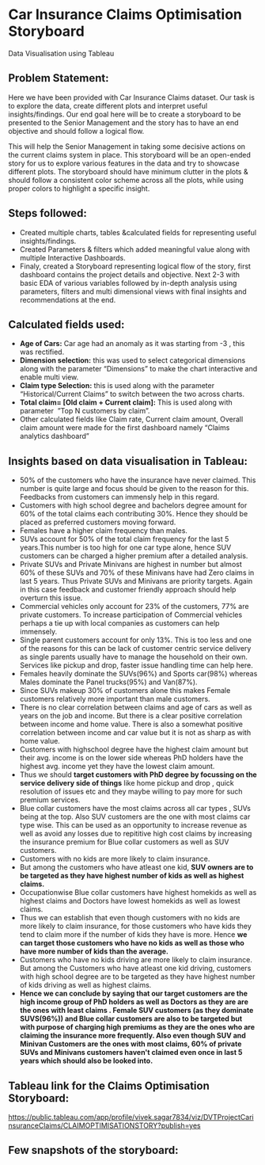 # Car Insurance Claims Optimisation Storyboard
Data Visualisation using Tableau
## Problem Statement:

Here we have been provided with Car Insurance Claims dataset. Our task is to explore the data, create different plots and interpret useful insights/findings. Our end goal here will be to create a storyboard to be presented to the Senior Management and the story has to have an end objective and should follow a logical flow. 

This will help the Senior Management in taking some decisive actions on the current claims system in place. This storyboard will be an open-ended story for us to explore various features in the data and try to showcase different plots. The storyboard should have minimum clutter in the plots & should follow a consistent color scheme across all the plots, while using proper colors to highlight a specific insight.

## Steps followed:

* Created multiple charts, tables &calculated fields for representing useful insights/findings. 
* Created Parameters & filters which added meaningful value along with multiple Interactive Dashboards.
* Finaly, created a Storyboard representing logical flow of the story, first dashboard contains the project details and objective. Next 2-3 with basic EDA of various variables followed by in-depth analysis using parameters, filters and multi dimensional views with final insights and recommendations at the end.

## Calculated fields used:

* **Age of Cars:** Car age had an anomaly as it was starting from -3 , this was rectified.
* **Dimension selection:** this was used to select categorical dimensions along with the parameter “Dimensions” to make the chart interactive and enable multi view.
* **Claim type Selection:** this is used along with the parameter “Historical/Current Claims” to switch between the two across charts.
* **Total claim= [Old claim + Current claim]:** This is used along with parameter  ”Top N customers by claim”.
* Other calculated fields like Claim rate, Current claim amount, Overall claim amount were made for the first dashboard namely “Claims analytics dashboard”


## Insights based on data visualisation in Tableau:

* 50% of the customers who have the insurance have never claimed. This number is quite large and focus should be given to the reason for this. Feedbacks from customers can immensly help in this regard.
* Customers with high school degree and bachelors degree amount for 60% of the total claims each contributing 30%. Hence they should be placed as preferred customers moving forward.
* Females have a higher claim frequency than males.
* SUVs account for 50% of the total claim frequency for the last 5 years.This number is too high for one car type alone, hence SUV customers can be charged a higher premium after a detailed analysis.
* Private SUVs and Private Minivans are highest in number but almost 60% of these SUVs and 70% of these Minivans have had Zero claims in last 5 years. Thus Private SUVs and Minivans are priority targets. Again in this case feedback and customer friendly approach should help overturn this issue.
* Commercial vehicles only account for 23% of the customers, 77% are private customers. To increase participation of Commercial vehicles perhaps a tie up with local companies as customers can help immensely.
* Single parent customers account for only 13%. This is too less and one of the reasons for this can be lack of customer centric service delivery as single parents usually have to manage the household on their own. Services like pickup and drop, faster issue handling time can help here.
* Females heavily dominate the SUVs(96%) and Sports car(98%) whereas Males dominate the Panel trucks(95%) and Van(87%).
* Since SUVs makeup 30% of customers alone this makes Female customers relatively more important than male customers.
* There is no clear correlation between claims and age of cars as well as years on the job and income. But there is a clear positive correlation between income and home value. There is also a somewhat positive correlation between income and car value but it is not as sharp as with home value.
* Customers with highschool degree have the highest claim amount but their avg. income is on the lower side whereas PhD holders have the highest avg. income yet they have the lowest claim amount.
* Thus we should **target customers with PhD degree by focussing on the service delivery side of things** like home pickup and drop , quick resolution of issues etc and they maybe willing to pay more for such premium services.
* Blue collar customers have the most claims across all car types , SUVs being at the top. Also SUV customers are the one with most claims car type wise. This can be used as an opportunity to increase revenue as well as avoid any losses due to repititive high cost claims by increasing the insurance premium for Blue collar customers as well as SUV customers.
* Customers with no kids are more likely to claim insurance.
* But among the customers who have atleast one kid, **SUV owners are to be targeted as they have highest number of kids as well as highest claims.**
* Occupationwise Blue collar customers have highest homekids as well as highest claims and Doctors have lowest homekids as well as lowest claims.
* Thus we can establish that even though customers with no kids are more likely to claim insurance, for those customers who have kids they tend to claim more if the number of kids they have is more. Hence **we can target those customers who have no kids as well as those who have more number of kids than the average.**
* Customers who have no kids driving are more likely to claim insurance. But among the Customers who have atleast one kid driving, customers with high school degree are to be targeted as they have highest number of kids driving as well as highest claims.
* **Hence we can conclude by saying that our target customers are the high income group of PhD holders as well as Doctors as they are are the ones with least claims . Female SUV customers (as they dominate SUVS(96%)) and Blue collar customers are also to be targeted but with purpose of charging high premiums as they are the ones who are claiming the insurance more frequently. Also even though SUV and Minivan Customers are the ones with most claims, 60% of private SUVs and Minivans customers haven't claimed even once in last 5 years which should also be looked into.**
  



## Tableau link for the Claims Optimisation Storyboard:
https://public.tableau.com/app/profile/vivek.sagar7834/viz/DVTProjectCarinsuranceClaims/CLAIMOPTIMISATIONSTORY?publish=yes

## Few snapshots of the storyboard:

